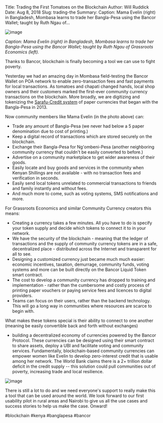 Title: Trading the First Tomatoes on the Blockchain
Author: Will Ruddick
Date: Aug 8, 2018
Slug: trading-the
Summary: Caption: Mama Evelin (right) in Bangladesh, Mombasa learns to trade her Bangla-Pesa using the Bancor Wallet; taught by Ruth Ngau of...

![image](images/blog/trading-the1.webp)

_Caption: Mama Evelin (right) in Bangladesh, Mombasa learns to trade her
Bangla-Pesa using the Bancor Wallet; taught by Ruth Ngau of Grassroots
Economics (left)._

Thanks to Bancor, blockchain is finally becoming a tool we can use to
fight poverty.

Yesterday we had an amazing day in Mombasa field-testing the Bancor
Wallet on POA network to enable zero-transaction fees and fast payments
for local transactions. As tomatoes and chapati changed hands, local
shop owners and their customers marked the first-ever community currency
transactions on the blockchain. More broadly, we are digitizing and
tokenizing the [Sarafu-Credit
system](http://en.wikipedia.org/wiki/Sarafu-Credit) of paper currencies
that began with the Bangla-Pesa in 2013.

Now community members like Mama Evelin (in the photo above) can:

- Trade any amount of Bangla-Pesa (we never had below a 5 paper
  denomination due to cost of printing.)
- Keep a digital record of transactions which are stored securely on
  the blockchain.
- Exchange their Bangla-Pesa for Ng'ombeni-Pesa (another neighboring
  community currency that couldn't be easily converted to before.)
- Advertise on a community marketplace to get wider awareness of their
  goods.
- Easily locate and buy goods and services in the community when
  Kenyan Shillings are not available - with no transaction fees and
  verification in seconds.
- Easily send local tokens unrelated to commercial transactions to
  friends and family instantly and without fees.
- And much more to come, such as voting systems, SMS notifications and
  more.

For Grassroots Economics and similar Community Currency creators this
means:

- Creating a currency takes a few minutes. All you have to do is
  specify your token supply and decide which tokens to connect it to
  in your network.
- We have the security of the blockchain - meaning that the ledger of
  transactions and the supply of community currency tokens are in a
  safe, decentralized place - distributed across the Internet and
  transparent for all to see.
- Designing a customized currency just became much much easier:
  economic incentives, taxation, demurrage, community funds, voting
  systems and more can be built directly on the Bancor Liquid Token
  smart contract.
- The cost to develop a community currency has dropped to training and
  implementation - rather than the cumbersome and costly process of
  printing paper vouchers or paying service fees and licences to
  digital providers.
- Teams can focus on their users, rather than the backend technology.
  This will go a long way in communities where resources are scarce to
  begin with.

What makes these tokens special is their ability to connect to one
another (meaning be easily convertible back and forth without exchanges)

- building a decentralized economy of currencies powered by the Bancor
  Protocol. These currencies can be designed using their smart contract to
  share assets, deploy a UBI and facilitate voting and community services.
  Fundamentally, blockchain-based community currencies can empower women
  like Evelin to develop zero-interest credit that is usable among her
  network. The World Bank claims there is a 2+ trillion dollar deficit in
  the credit supply -- this solution could pull communities out of
  poverty, increasing trade and local resilience.

![image](images/blog/trading-the96.webp)

There is still a lot to do and we need everyone's support to really
make this a tool that can be used around the world. We look forward to
our first usability pilot in rural areas and Nairobi to give us all the
use cases and success stories to help us make the case. Onward!

#blockchain #kenya #banglapesa #bancor
